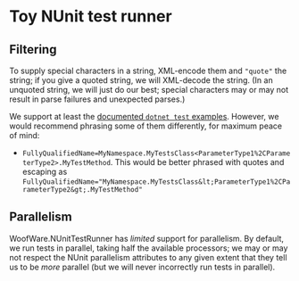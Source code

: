 # Toy NUnit test runner

## Filtering

To supply special characters in a string, XML-encode them and `"quote"` the string; if you give a quoted string, we will XML-decode the string.
(In an unquoted string, we will just do our best; special characters may or may not result in parse failures and unexpected parses.)

We support at least the [documented `dotnet test` examples](https://learn.microsoft.com/en-us/dotnet/core/testing/selective-unit-tests).
However, we would recommend phrasing some of them differently, for maximum peace of mind:
* `FullyQualifiedName=MyNamespace.MyTestsClass<ParameterType1%2CParameterType2>.MyTestMethod`. This would be better phrased with quotes and escaping as `FullyQualifiedName="MyNamespace.MyTestsClass&lt;ParameterType1%2CParameterType2&gt;.MyTestMethod"`

## Parallelism

WoofWare.NUnitTestRunner has *limited* support for parallelism.
By default, we run tests in parallel, taking half the available processors; we may or may not respect the NUnit parallelism attributes to any given extent that they tell us to be *more* parallel (but we will never incorrectly run tests in parallel).
